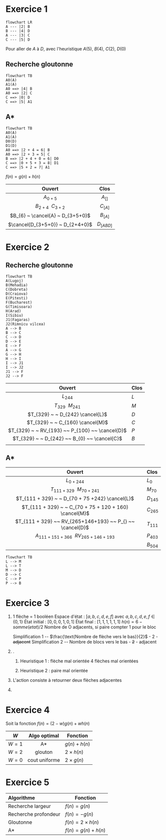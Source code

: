 # Exercice 1

```mermaid
flowchart LR
A --- |2| B
B --- |4| D
A --- |3| C
C --- |5| D
```


Pour aller de $A$ à $D$, avec l'heuristique $A(5), ~ B(4), ~ C(2), ~ D(0)$

## Recherche gloutonne
```mermaid
flowchart TB
A0(A)
A1(A)
A0 ==> |4| B
A0 ==> |2| C
C ==> |0| D
C ==> |5| A1
```

## A*

```mermaid
flowchart TB
A0(A)
A1(A)
D0(D)
D1(D)
A0 ==> |2 + 4 = 6| B
A0 ==> |2 + 3 = 5| C
B ==> |2 + 4 + 0 = 6| D0
C ==> |0 + 5 + 3 = 8| D1
C ==> |5 + 2 = 7| A1
```

$f(n)=g(n)+h(n)$

|              Ouvert              |    Clos     |
| :------------------------------: | :---------: |
|            $A_{0+5}$             |  $A_{[]}$   |
|       $B_{2+4} ~~ C_{3+2}$       |  $C_{[A]}$  |
| $B_{6} ~ \cancel{A} ~ D_{3+5+0}$ |  $B_{[A]}$  |
| $\cancel{D_{3+5+0}} ~ D_{2+4+0}$ | $D_{[ABD]}$ |

# Exercice 2

## Recherche gloutonne

```mermaid
flowchart TB
A(Lugoj)
B(Mehadia)
C(Dobreta)
D(Craiova)
E(Pitesti)
F(Bucharest)
G(Timisoara)
H(Arad)
I(Sibiu)
J1(Fagaras)
J2(Rimnicu vilcea)
A --> B
B --> C
C --> D
D --> E
E --> F
A --> G
G --> H
H --> I
I --> J1
I --> J2
J1 --> F
J2 --> F
```

|                     Ouvert                      | Clos |
| :---------------------------------------------: | :--- |
|                    $L_{244}$                    | $L$  |
|              $T_{329} ~ ~ M_{241}$              | $M$  |
|        $T_{329} ~ ~ D_{242} \cancel{L}$         | $D$  |
|        $T_{329} ~ ~ C_{160} \cancel{M}$         | $C$  |
| $T_{329} ~ ~ RV_{193} ~~ P_{100} ~~ \cancel{D}$ | $P$  |
|  $T_{329} ~ ~ D_{242} ~~ B_{0} ~~ \cancel{C}$   | $B$  |
|                                                 |      |
## A*

|                           Ouvert                           | Clos      |
| :--------------------------------------------------------: | :-------- |
|                       $L_{0 + 244}$                        | $L_{0}$   |
|              $T_{111 + 329} ~ ~ M_{70 + 241}$              | $M_{70}$  |
|      $T_{111 + 329} ~ ~ D_{70 + 75 +242} \cancel{L}$       | $D_{145}$ |
|   $T_{111 + 329} ~ ~ C_{70 + 75 + 120 + 160} \cancel{M}$   | $C_{265}$ |
| $T_{111 + 329} ~~ RV_{265+146+193} ~~  P_{} ~~ \cancel{D}$ | $T_{111}$ |
|           $A_{111+151+366} ~~ RV_{265+146+193}$            | $P_{403}$ |
|                                                            | $B_{504}$ |


```mermaid
flowchart TB
L --> M
L --> T
M --> D
D --> C
C --> P
P --> B
```

# Exercice 3

1. 1 flèche = 1 booléen
   Espace d'état : $[a,b,c,d,e,f]$ avec $a,b,c,d,e,f \in \{0,1\}$
   État initial : $[0,0,0,1,0,1]$
   État final : $[1,1,1,1,1,1]$
   $h(n) = 6 - somme(etat) / 2$
   Nombre de O adjacents, si paire compter $1$ pour le bloc
   
   Simplification 1 -- $\frac{\text{Nombre de flèche vers le bas}}{2}$
	   - 2
	   - ~~adjacent~~ 
   Simplification 2 -- $\text{Nombre de blocs vers le bas}$
	   - ~~2~~
	   - adjacent
2. . 
	1. Heuristique 1 : flèche mal orientée
		4 flèches mal orientées
		
	2. Heuristique 2 : paire mal orientée
3. L'action consiste à retourner deux flèches adjacentes
4. 
# Exercice 4

Soit la fonction $f(n)=(2-w)g(n)+wh(n)$

|   $W$   | Algo optimal  | Fonction        |
| :-----: | :-----------: | --------------- |
| $W = 1$ |      A*       | $g(n) + h(n)$   |
| $W = 2$ |    glouton    | $2 \times h(n)$ |
| $W = 0$ | cout uniforme | $2 \times g(n)$ |
# Exercice 5

|      Algorithme      | Fonction               |
| :------------------- | ---------------------- |
|  Recherche largeur   | $f(n) = g(n)$          |
| Recherche profondeur | $f(n)= -g(n)$          |
|      Gloutonne       | $f(n) = 2 \times h(n)$ |
|          A*          | $f(n) = g(n) + h(n)$   |
